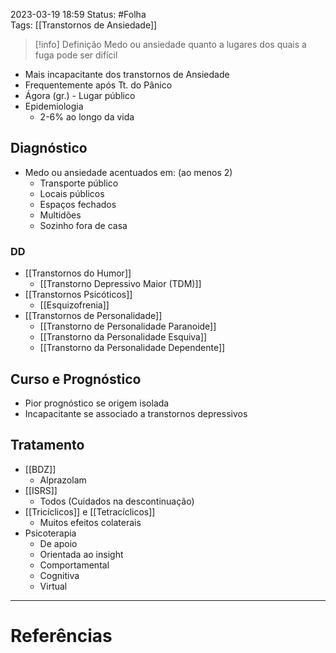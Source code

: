 2023-03-19 18:59
Status: #Folha    
Tags:  [[Transtornos de Ansiedade]]
<br/>
>[!info] Definição
>Medo ou ansiedade quanto a lugares dos quais a fuga pode ser difícil

- Mais incapacitante dos transtornos de Ansiedade
- Frequentemente após Tt. do Pânico
- Ágora (gr.) - Lugar público
- Epidemiologia
	- 2-6% ao longo da vida
## Diagnóstico
- Medo ou ansiedade acentuados em: (ao menos 2)
	- Transporte público
	- Locais públicos
	- Espaços fechados
	- Multidões
	- Sozinho fora de casa
### DD
- [[Transtornos do Humor]]
	- [[Transtorno Depressivo Maior (TDM)]] 
- [[Transtornos Psicóticos]]
	- [[Esquizofrenia]]
- [[Transtornos de Personalidade]]
	- [[Transtorno de Personalidade Paranoide]]
	- [[Transtorno da Personalidade Esquiva]]
	- [[Transtorno da Personalidade Dependente]]
## Curso e Prognóstico
- Pior prognóstico se origem isolada
- Incapacitante se associado a transtornos depressivos
## Tratamento
- [[BDZ]]
	- Alprazolam
- [[ISRS]]
	- Todos (Cuidados na descontinuação)
- [[Tricíclicos]] e [[Tetracíclicos]]
	- Muitos efeitos colaterais
- Psicoterapia
	- De apoio
	- Orientada ao insight
	- Comportamental
	- Cognitiva
	- Virtual
____
# Referências

